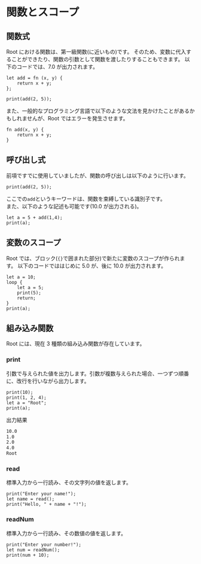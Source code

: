 # 関数とスコープ

## 関数式

Root における関数は、第一級関数(に近いもの)です。
そのため、変数に代入することができたり、関数の引数として関数を渡したりすることもできます。
以下のコードでは、7.0 が出力されます。

```
let add = fn (x, y) {
    return x + y;
};

print(add(2, 5));
```

また、一般的なプログラミング言語で以下のような文法を見かけたことがあるかもしれませんが、Root ではエラーを発生させます。

```
fn add(x, y) {
    return x + y;
}
```

## 呼び出し式

前項ですでに使用していましたが、関数の呼び出しは以下のように行います。

```
print(add(2, 5));
```

ここでの`add`というキーワードは、関数を束縛している識別子です。  
また、以下のような記述も可能です(10.0 が出力される)。

```
let a = 5 + add(1,4);
print(a);
```

## 変数のスコープ

Root では、ブロック(`{}`で囲まれた部分)で新たに変数のスコープが作られます。
以下のコードでははじめに 5.0 が、後に 10.0 が出力されます。

```
let a = 10;
loop {
    let a = 5;
    print(5);
    return;
}
print(a);
```

## 組み込み関数

Root には、現在 3 種類の組み込み関数が存在しています。

### print

引数で与えられた値を出力します。引数が複数与えられた場合、一つずつ順番に、改行を行いながら出力します。

```
print(10);
print(1, 2, 4);
let a = "Root";
print(a);
```

出力結果

```zsh
10.0
1.0
2.0
4.0
Root
```

### read

標準入力から一行読み、その文字列の値を返します。

```
print("Enter your name!");
let name = read();
print("Hello, " + name + "!");
```

### readNum

標準入力から一行読み、その数値の値を返します。

```
print("Enter your number!");
let num = readNum();
print(num + 10);
```

